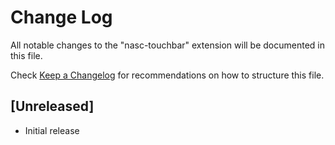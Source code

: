 # Change Log
All notable changes to the "nasc-touchbar" extension will be documented in this file.

Check [Keep a Changelog](http://keepachangelog.com/) for recommendations on how to structure this file.

## [Unreleased]
- Initial release
